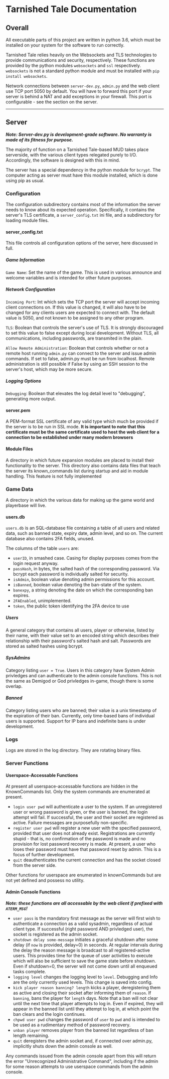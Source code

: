 # Tarnished Tale Documentation


## Overall
All executable parts of this project are written in python 3.6, which must be installed on your system for the software to run correctly.

Tarnished Tale relies heavily on the Websockets and TLS technologies to provide communications and security, respectively. These functions are provided by the python modules `websockets` and `ssl` respectively. `websockets` is not a standard python module and must be installed with `pip install websockets`.

Network connections between `server-dev.py`, `admin.py` and the web client use TCP port 5050 by default. You will have to forward this port if your server is behind a NAT and add exceptions in your firewall. This port is configurable - see the section on the server.
 ***
## Server
***Note: Server-dev.py is development-grade software. No warranty is made of its fitness for purpose.***

The majority of function on a Tarnished Tale-based MUD takes place serverside, with the various client types relegated purely to I/O. Accordingly, the software is designed with this in mind.

The server has a special dependency in the python module for `bcrypt`. The computer acting as server must have this module installed, which is done using pip as usual.

### Configuration
The configuration subdirectory contains most of the information the server needs to know about its expected operation. Specifically, it contains the server's TLS certificate, a `server_config.txt` ini file, and a subdirectory for loading module files.

#### server_config.txt
This file controls all configuration options of the server, here discussed in full.

##### Game Information
`Game Name`: Set the name of the game. This is used in various announce and welcome variables and is intended for other future purposes.

##### Network Configuration
`Incoming Port`: Int which sets the TCP port the server will accept incoming client connections on. If this value is changed, it will also have to be changed for any clients users are expected to connect with. The default value is 5050, and not known to be assigned to any other program.

`TLS`: Boolean that controls the server's use of TLS. It is strongly discouraged to set this value to false except during local development. Without TLS, all communications, including passwords, are transmited in the plain.

`Allow Remote Administration`: Boolean that controls whether or not a remote host running `admin.py` can connect to the server and issue admin commands. If set to false, admin.py must be run from localhost. Remote administration is still possible if False by using an SSH session to the server's host, which may be more secure.

##### Logging Options
`Debugging`: Boolean that elevates the log detail level to "debugging", generating more output.

#### server.pem
A PEM-format SSL certificate of any valid type which much be provided if the server is to be run in SSL mode. **It is important to note that this certificate must be the same certificate used to host the web client for a connection to be established under many modern browsers**

#### Module Files
A directory in which future expansion modules are placed to install their functionality to the server. This directory also contains data files that teach the server its known_commands list during startup and aid in module handling. This feature is not fully implemented

### Game Data
A directory in which the various data for making up the game world and playerbase will live.

#### users.db
`users.db` is an SQL-database file containing a table of all users and related data, such as banned state, expiry date, admin level, and so on. The current database also contains 2FA fields, unused.

The columns of the table `users` are:
- `userID`, in smashed case. Casing for display purposes comes from the login request anyway.
- `passHash`, in bytes, the salted hash of the corresponding password. Via bcrypt each password is individually salted for security.
- `isAdmin`, boolean value denoting admin permissions for this account.
- `isBanned`, boolean value denoting the ban-state of the system.
- `banexpy`, a string denoting the date on which the corresponding ban expires.
- `2FAEnabled`, unimplemented.
- `token`, the public token identifying the 2FA device to use

##### Users
A general category that contains all users, player or otherwise, listed by their name, with their value set to an encoded string which describes their relationship with their password's salted hash and salt. Passwords are stored as salted hashes using bcrypt.

##### SysAdmins
Category listing `user = True`. Users in this category have System Admin privledges and can authenticate to the admin console functions. This is not the same as Demigod or God privledges in-game, though there is some overlap.

##### Banned
Category listing users who are banned; their value is a unix timestamp of the expiration of their ban. Currently, only time-based bans of individual users is supported. Support for IP bans and indefinite bans is under development.

### Logs
Logs are stored in the log directory. They are rotating binary files.

### Server Functions
#### Userspace-Accessable Functions
At present all userspace-accessable functions are hidden in the KnownCommands list. Only the system commands are enumerated at present.
 - `login user pwd` will authenticate a user to the system. If an unregistered user or wrong password is given, or the user is banned, the login attempt will fail. If successful, the user and their socket are registered as active. Failure messages are purposefully non-specific.
 - `register user pwd` will register a new user with the specified password, provided that user does not already exist. Registrations are currently stupid - that is, no confirmation of the password is made and no provision for lost password recovery is made. At present, a user who loses their password must have that password reset by admin. This is a focus of further development.
 - `quit` deauthenticates the current connection and has the socket closed from the server side.

Other functions for userspace are enumerated in knownCommands but are not yet defined and possess no utility.

#### Admin Console Functions
***Note: these functions are all accessable by the web client if prefixed with `ATERM_MSG`!***

 - `user pass` is the mandatory first message as the server will first wish to authenticate a connection as a valid sysadmin, regardless of actual client type. If successful (right password AND privledged user), the socket is registered as the admin socket.
 - `shutdown delay some-message` initiates a graceful shutdown after some delay (if `now` is provided, delay=0) in seconds. At regular intervals during the delay the reason message is broadcast to all registered-active users. This provides time for the queue of user activities to execute which will also be sufficient to save the game state before shutdown. Even if shutdown=0, the server will not come down until all enqueued tasks complete.
 - `logging level` changes the logging level to `level`. Debugging and Info are the only currently used levels. This change is saved into config.
 - `kick player reason banning? length` kicks a player, deregistering them as active and closing their socket after informing them of `reason`. If `banning`, bans the player for `length` days. Note that a ban will not clear until the next time that player attempts to log in. Even if expired, they will appear in the banned list until they attempt to log in, at which point the ban clears and the login continues.
 - `chpwd user pwd` changes the password of `user` to `pwd` and is intended to be used as a rudimentary method of password recovery.
 - `unban player` removes player from the banned list regardless of ban length remaining.
 - `quit` deregisters the admin socket and, if connected over admin.py, implicitly shuts down the admin console as well.

Any commands issued from the admin console apart from this will return the error "Unrecognized Administrative Command", including if the admin for some reason attempts to use userspace commands from the admin console.

